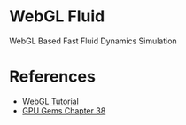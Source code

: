 # WebGL Fluid 
WebGL Based Fast Fluid Dynamics Simulation

# References
* [WebGL Tutorial](https://developer.mozilla.org/en-US/docs/Web/API/WebGL_API/Tutorial)
* [GPU Gems Chapter 38](https://developer.nvidia.com/gpugems/GPUGems/gpugems_ch38.html)
